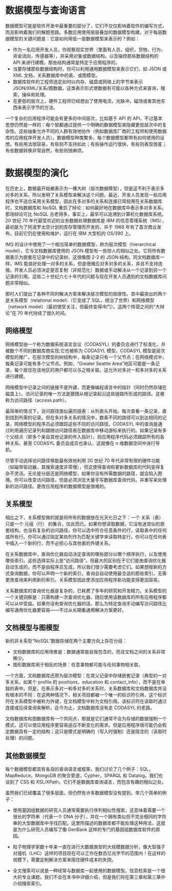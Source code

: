 # 数据模型与查询语言

数据模型可能是软件开发中最重要的部分了，它们不仅仅影响着软件的编写方式，而且影响着我们的解题思路。多数应用使用层层叠加的数据模型构建。对于每层数据模型的关键问题是：它是如何用低一层数据模型来表示的？例如：

- 作为一名应用开发人员，你观察现实世界（里面有人员，组织，货物，行为，资金流向，传感器等），并采用对象或数据结构，以及操控那些数据结构的 API 来进行建模。那些结构通常是特定于应用程序的。
- 当要存储那些数据结构时，你可以利用通用数据模型来表示它们，如 JSON 或 XML 文档，关系数据库中的表、或图模型。
- 数据库软件的工程师选定如何以内存、磁盘或网络上的字节来表示 JSON/XML/关系/图数据。这类表示形式使数据有可能以各种方式来查询，搜索，操纵和处理。
- 在更低的层次上，硬件工程师已经想出了使用电流，光脉冲，磁场或者其他东西来表示字节的方法。

一个复杂的应用程序可能会有更多的中间层次，比如基于 API 的 API，不过基本思想仍然是一样的：每个层都通过提供一个明确的数据模型来隐藏更低层次中的复杂性。这些抽象允许不同的人群有效地协作（例如数据库厂商的工程师和使用数据库的应用程序开发人员）。数据模型种类繁多，每个数据模型都带有如何使用的设想。有些用法很容易，有些则不支持如此；有些操作运行很快，有些则表现很差；有些数据转换非常自然，有些则很麻烦。

# 数据模型的演化

在历史上，数据最开始被表示为一棵大树（层次数据模型），但是这不利于表示多对多的关系，所以发明了关系模型来解决这个问题。最近，开发人员发现一些应用程序也不适合采用关系模型，因此在多对多的关系和连接已常规用在关系数据库时，文档数据库和 NoSQL 重启了辩论：如何最好地在数据库中表示多对多关系。那场辩论可比 NoSQL 古老得多，事实上，最早可以追溯到计算机化数据库系统。20 世纪 70 年代最受欢迎的业务数据处理数据库是 IBM 的信息管理系统（IMS），最初是为了阿波罗太空计划的库存管理而开发的，并于 1968 年有了首次商业发布。目前它仍在使用和维护，运行在 IBM 大型机的 OS/390 上。

IMS 的设计中使用了一个相当简单的数据模型，称为层次模型（hierarchical model），它与文档数据库使用的 JSON 模型有一些惊人的相似之处。它将所有数据表示为嵌套在记录中的记录树，这很像图 2-2 的 JSON 结构。同文档数据库一样，IMS 能良好处理一对多的关系，但是很难应对多对多的关系，并且不支持连接。开发人员必须决定是否复制（非规范化）数据或手动解决从一个记录到另一个记录的引用。这些二十世纪六七十年代的问题与现在开发人员遇到的文档数据库问题非常相似。

那时人们提出了各种不同的解决方案来解决层次模型的局限性。其中最突出的两个是关系模型（relational model）（它变成了 SQL，统治了世界）和网络模型（network model）（最初很受关注，但最终变得冷门）。这两个阵营之间的“大辩论”在 70 年代持续了很久时间。

## 网络模型

网络模型由一个称为数据系统语言会议（CODASYL）的委员会进行了标准化，并被数个不同的数据库商实现;它也被称为 CODASYL 模型。CODASYL 模型是层次模型的推广。在层次模型的树结构中，每条记录只有一个父节点；在网络模式中，每条记录可能有多个父节点。例如，“Greater Seattle Area”地区可能是一条记录，每个居住在该地区的用户都可以与之相关联。这允许对多对一和多对多的关系进行建模。

网络模型中记录之间的链接不是外键，而更像编程语言中的指针（同时仍然存储在磁盘上）。访问记录的唯一方法是跟随从根记录起沿这些链路所形成的路径。这被称为访问路径（access path）。

最简单的情况下，访问路径类似遍历链表：从列表头开始，每次查看一条记录，直到找到所需的记录。但在多对多关系的情况中，数条不同的路径可以到达相同的记录，网络模型的程序员必须跟踪这些不同的访问路径。CODASYL 中的查询是通过利用遍历记录列和跟随访问路径表在数据库中移动游标来执行的。如果记录有多个父结点（即多个来自其他记录的传入指针），则应用程序代码必须跟踪所有的各种关系。甚至 CODASYL 委员会成员也承认，这就像在 n 维数据空间中进行导航。

尽管手动选择访问路径够能最有效地利用 20 世纪 70 年代非常有限的硬件功能（如磁带驱动器，其搜索速度非常慢），但这使得查询和更新数据库的代码变得复杂不灵活。无论是分层还是网络模型，如果你没有所需数据的路径，就会陷入困境。你可以改变访问路径，但是必须浏览大量手写数据库查询代码，并重写来处理新的访问路径。更改应用程序的数据模型是很难的。

## 关系模型

相比之下，关系模型做的就是将所有的数据放在光天化日之下：一个 关系（表） 只是一个 元组（行） 的集合，仅此而已。如果你想读取数据，它没有迷宫似的嵌套结构，也没有复杂的访问路径。你可以选中符合任意条件的行，读取表中的任何或所有行。你可以通过指定某些列作为匹配关键字来读取特定行。你可以在任何表中插入一个新的行，而不必担心与其他表的外键关系。

在关系数据库中，查询优化器自动决定查询的哪些部分以哪个顺序执行，以及使用哪些索引。这些选择实际上是“访问路径”，但最大的区别在于它们是由查询优化器自动生成的，而不是由程序员生成，所以我们很少需要考虑它们。如果想按新的方式查询数据，你可以声明一个新的索引，查询会自动使用最合适的那些索引。无需更改查询来利用新的索引。关系模型因此使添加应用程序新功能变得更加容易。

关系数据库的查询优化器是复杂的，已耗费了多年的研究和开发精力。关系模型的一个关键洞察是：只需构建一次查询优化器，随后使用该数据库的所有应用程序都可以从中受益。如果你没有查询优化器的话，那么为特定查询手动编写访问路径比编写通用优化器更容易——不过从长期看通用解决方案更好。

## 文档模型与图模型

新的非关系型“NoSQL”数据存储在两个主要方向上存在分歧：

- 文档数据库的应用场景是：数据通常是自我包含的，而且文档之间的关系非常稀少。
- 图形数据库用于相反的场景：任意事物都可能与任何事物相关联。

一个方面，文档数据库还原为层次模型：在其父记录中存储嵌套记录（典型的一对多关系，如某个 profile 的 positions，education 和 contact_info），而不是在单独的表中。但是，在表示多对一和多对多的关系时，关系数据库和文档数据库并没有根本的不同：在这两种情况下，相关项目都被一个唯一的标识符引用，这个标识符在关系模型中被称为外键，在文档模型中称为文档引用。该标识符在读取时通过连接或后续查询来解析。迄今为止，文档数据库没有走 CODASYL 的老路。

文档数据库和图数据库有一个共同点，那就是它们通常不会为存储的数据强制一个模式，这可以使应用程序更容易适应不断变化的需求。但是应用程序很可能仍会假定数据具有一定的结构；这只是模式是明确的（写入时强制）还是隐含的（读取时处理）的问题。

## 其他数据模型

每个数据模型都具有各自的查询语言或框架，我们讨论了几个例子：SQL，MapReduce，MongoDB 的聚合管道，Cypher，SPARQL 和 Datalog。我们也谈到了 CSS 和 XSL/XPath，它们不是数据库查询语言，而包含有趣的相似之处。

虽然我们已经覆盖了很多层面，但仍然有许多数据模型没有提到。举几个简单的例子：

- 使用基因组数据的研究人员通常需要执行序列相似性搜索，这意味着需要一个很长的字符串（代表一个 DNA 分子），并在一个拥有类似但不完全相同的字符串的大型数据库中寻找匹配。这里所描述的数据库都不能处理这种用法，这就是为什么研究人员编写了像 GenBank 这样的专门的基因组数据库软件的原因。

- 粒子物理学家数十年来一直在进行大数据类型的大规模数据分析，像大型强子对撞机（LHC）这样的项目现在可以工作在数百亿兆字节的范围内！在这样的规模下，需要定制解决方案来阻住硬件成本的失控。

- 全文搜索可以说是一种经常与数据库一起使用的数据模型。信息检索是一个很大的专业课题，我们不会在本书中详细介绍，但是我们将在第三章和第三章中介绍搜索索引。
